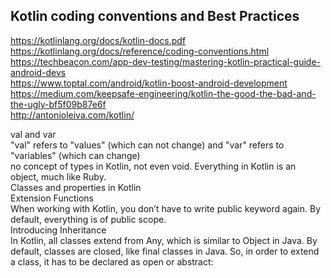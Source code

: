 ## Kotlin coding conventions and Best Practices 

https://kotlinlang.org/docs/kotlin-docs.pdf \
https://kotlinlang.org/docs/reference/coding-conventions.html \
https://techbeacon.com/app-dev-testing/mastering-kotlin-practical-guide-android-devs \
https://www.toptal.com/android/kotlin-boost-android-development \
https://medium.com/keepsafe-engineering/kotlin-the-good-the-bad-and-the-ugly-bf5f09b87e6f \
http://antonioleiva.com/kotlin/

val and var \
"val" refers to "values" (which can not change) and "var" refers to "variables" (which can change) \
no concept of types in Kotlin, not even void. Everything in Kotlin is an object, much like Ruby. \
Classes and properties in Kotlin \
Extension Functions \
When working with Kotlin, you don’t have to write public keyword again. By default, everything is of public scope. \
Introducing Inheritance \
In Kotlin, all classes extend from Any, which is similar to Object in Java. By default, classes are closed, like final classes in Java. So, in order to extend a class, it has to be declared as open or abstract:

